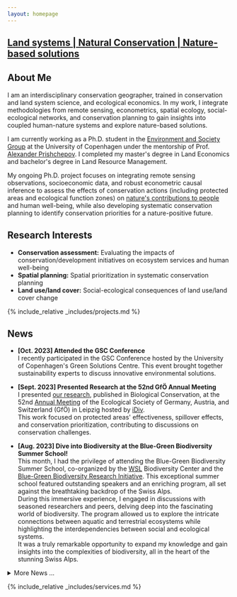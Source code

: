 ```yaml
---
layout: homepage
---
```


## <a href="" target="_blank">Land systems | Natural Conservation | Nature-based solutions</a>

## About Me

I am an interdisciplinary conservation geographer, trained in conservation and land system science, and ecological economics. In my work, I integrate methodologies from remote sensing, econometrics, spatial ecology, social-ecological networks, and conservation planning to gain insights into coupled human-nature systems and explore nature-based solutions.

I am currently working as a Ph.D. student in the <a href="https://ign.ku.dk/english/research/geography/environment-society-developing-countries/" target="_blank"> Environment and Society Group</a> at the University of Copenhagen under the mentorship of Prof.<a href="https://ign.ku.dk/english/employees/geography/?pure=en/persons/501467" target="_blank"> Alexander Prishchepov</a>. I completed my master's degree in Land Economics and bachelor's degree in Land Resource Management.

My ongoing Ph.D. project focuses on integrating remote sensing observations, socioeconomic data, and robust econometric causal inference to assess the effects of conservation actions (including protected areas and ecological function zones) on <a href="https://www.ipbes.net/glossary-tag/natures-contributions-people" target="_blank"> nature's contributions to people</a> and human well-being, while also developing systematic conservation planning to identify conservation priorities for a nature-positive future.



## Research Interests
- **Conservation assessment:** Evaluating the impacts of conservation/development initiatives on ecosystem services and human well-being
- **Spatial planning:** Spatial prioritization in systematic conservation planning
- **Land use/land cover:** Social-ecological consequences of land use/land cover change




<!-- {% include_relative _includes/publications.md %} -->

{% include_relative _includes/projects.md %}




## News
 
- **[Oct. 2023] Attended the GSC Conference**  
I recently participated in the GSC Conference hosted by the University of Copenhagen's Green Solutions Centre. This event brought together sustainability experts to discuss innovative environmental solutions.

- **[Sept. 2023] Presented Research at the 52nd GfÖ Annual Meeting**  
I presented <a href="https://doi.org/10.1016/j.biocon.2023.110254" target="_blank"> our research</a>, published in Biological Conservation, at the 52nd <a href="https://www.gfoe-conference.de/index.php?cat=show_start" target="_blank"> Annual Meeting</a> of the Ecological Society of Germany, Austria, and Switzerland (GfÖ) in Leipzig hosted by <a href="https://www.idiv.de/en/index.html" target="_blank"> iDiv</a>.  
This work focused on protected areas' effectiveness, spillover effects, and conservation prioritization, contributing to discussions on conservation challenges.

- **[Aug. 2023] Dive into Biodiversity at the Blue-Green Biodiversity Summer School!**  
This month, I had the privilege of attending the Blue-Green Biodiversity Summer School, co-organized by the <a href="https://www.wsl.ch/en/" target="_blank"> WSL</a> Biodiversity Center and the <a href="https://www.wsl.ch/en/about-wsl/organisation/programmes-and-initiatives/blue-green-biodiversity-research-initiative/"> Blue-Green Biodiversity Research Initiative</a>. This exceptional summer school featured outstanding speakers and an enriching program, all set against the breathtaking backdrop of the Swiss Alps.  
During this immersive experience, I engaged in discussions with seasoned researchers and peers, delving deep into the fascinating world of biodiversity. The program allowed us to explore the intricate connections between aquatic and terrestrial ecosystems while highlighting the interdependencies between social and ecological systems.  
It was a truly remarkable opportunity to expand my knowledge and gain insights into the complexities of biodiversity, all in the heart of the stunning Swiss Alps.  

<details>
  <summary>More News ... </summary>

- **[July 2023] Uncovering Global Farmland Mysteries: My Summer School Adventure**  
In July, I had the remarkable opportunity to delve into the captivating world of farmland abandonment at the "Global Farmland Abandonment: Patterns, Drivers, and Implications" summer school, hosted by the <a href="https://ign.ku.dk/" target="_blank">Department of Geosciences and Natural Resource Management</a> at the University of Copenhagen, and led by Prof. <a href="https://ign.ku.dk/english/employees/geography/?pure=en/persons/501467" target="_blank"> Alexander Prishchepov</a>.  
This educational journey was truly captivating. We explored the intricacies of farmland abandonment, unraveling its causes and its profound consequences on agriculture, biodiversity, and climate mitigation.
Through hands-on experiences, we honed our skills in using statistics and satellite data to measure farmland abandonment. We delved deep into existing theories, and we learned to create surveys that investigate the reasons behind farmland abandonment. The introduction of econometrics, causal inference, and behavioral economics offered fresh insights into this multifaceted subject.  
Our learning journey wasn't confined to classrooms. During a field excursion, we ventured to Trundholm Mose, a part of the UNESCO Geopark Odsherred on the northwestern corner of Zealand (Sjælland) island. This unique experience allowed us to witness firsthand the outcomes of collaborative efforts to set aside agricultural lands for environmental conservation and rewilding.In this natural haven, we discovered the fascinating interplay between history, conservation, and future prospects.
</details>


{% include_relative _includes/services.md %}


